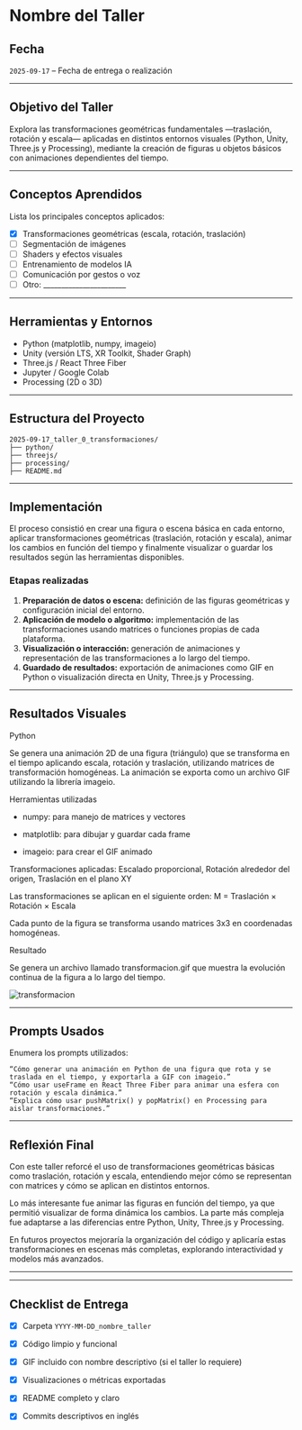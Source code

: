 # Nombre del Taller

## Fecha
`2025-09-17` – Fecha de entrega o realización

---

## Objetivo del Taller

Explora las transformaciones geométricas fundamentales —traslación, rotación y escala— aplicadas en distintos entornos visuales (Python, Unity, Three.js y Processing), mediante la creación de figuras u objetos básicos con animaciones dependientes del tiempo.

---

## Conceptos Aprendidos

Lista los principales conceptos aplicados:

- [x] Transformaciones geométricas (escala, rotación, traslación)
- [ ] Segmentación de imágenes
- [ ] Shaders y efectos visuales
- [ ] Entrenamiento de modelos IA
- [ ] Comunicación por gestos o voz
- [ ] Otro: _______________________

---

## Herramientas y Entornos

- Python (matplotlib, numpy, imageio)
- Unity (versión LTS, XR Toolkit, Shader Graph)
- Three.js / React Three Fiber
- Jupyter / Google Colab
- Processing (2D o 3D)



---

## Estructura del Proyecto

```
2025-09-17_taller_0_transformaciones/
├── python/
├── threejs/
├── processing/
├── README.md

```

---

## Implementación  

El proceso consistió en crear una figura o escena básica en cada entorno, aplicar transformaciones geométricas (traslación, rotación y escala), animar los cambios en función del tiempo y finalmente visualizar o guardar los resultados según las herramientas disponibles.  

### Etapas realizadas  
1. **Preparación de datos o escena:** definición de las figuras geométricas y configuración inicial del entorno.  
2. **Aplicación de modelo o algoritmo:** implementación de las transformaciones usando matrices o funciones propias de cada plataforma.  
3. **Visualización o interacción:** generación de animaciones y representación de las transformaciones a lo largo del tiempo.  
4. **Guardado de resultados:** exportación de animaciones como GIF en Python o visualización directa en Unity, Three.js y Processing.  


---

## Resultados Visuales

Python

Se genera una animación 2D de una figura (triángulo) que se transforma en el tiempo aplicando escala, rotación y traslación, utilizando matrices de transformación homogéneas. La animación se exporta como un archivo GIF utilizando la librería imageio.

Herramientas utilizadas

- numpy: para manejo de matrices y vectores

- matplotlib: para dibujar y guardar cada frame

- imageio: para crear el GIF animado


Transformaciones aplicadas: Escalado proporcional, Rotación alrededor del origen, Traslación en el plano XY

Las transformaciones se aplican en el siguiente orden:
M = Traslación × Rotación × Escala

Cada punto de la figura se transforma usando matrices 3x3 en coordenadas homogéneas.

Resultado

Se genera un archivo llamado transformacion.gif que muestra la evolución continua de la figura a lo largo del tiempo.

![transformacion](https://github.com/user-attachments/assets/96f12f06-c28d-443f-9a58-57eb229b6902)

---

## Prompts Usados

Enumera los prompts utilizados:

```text
“Cómo generar una animación en Python de una figura que rota y se traslada en el tiempo, y exportarla a GIF con imageio.”
“Cómo usar useFrame en React Three Fiber para animar una esfera con rotación y escala dinámica.”
“Explica cómo usar pushMatrix() y popMatrix() en Processing para aislar transformaciones.”
```

---

## Reflexión Final

Con este taller reforcé el uso de transformaciones geométricas básicas como traslación, rotación y escala, entendiendo mejor cómo se representan con matrices y cómo se aplican en distintos entornos.

Lo más interesante fue animar las figuras en función del tiempo, ya que permitió visualizar de forma dinámica los cambios. La parte más compleja fue adaptarse a las diferencias entre Python, Unity, Three.js y Processing.

En futuros proyectos mejoraría la organización del código y aplicaría estas transformaciones en escenas más completas, explorando interactividad y modelos más avanzados.

---

---

## Checklist de Entrega

- [x] Carpeta `YYYY-MM-DD_nombre_taller`
- [x] Código limpio y funcional
- [x] GIF incluido con nombre descriptivo (si el taller lo requiere)
- [x] Visualizaciones o métricas exportadas
- [x] README completo y claro
- [x] Commits descriptivos en inglés



